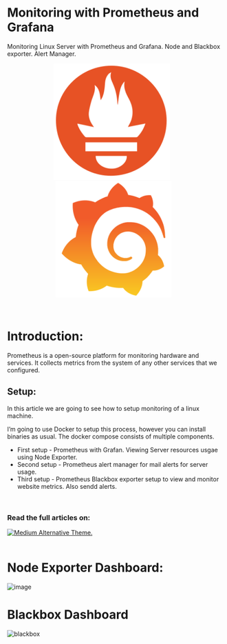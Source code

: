 # Monitoring with Prometheus and Grafana
Monitoring Linux Server with Prometheus and Grafana. Node and Blackbox exporter. Alert Manager.

<p align="center">
<img alt="Prometheus" width="270px" src="https://raw.githubusercontent.com/devicons/devicon/develop/icons/prometheus/prometheus-original.svg " style="padding-right:10px ;"/> &nbsp
<img alt="Grafana" width="270px" src="https://raw.githubusercontent.com/devicons/devicon/develop/icons/grafana/grafana-original.svg" style="padding-right:10px;" />
</p>
</br>

# Introduction:
Prometheus is a open-source platform for monitoring hardware and services. It collects metrics from the system of any other services that we configured.

## Setup:
In this article we are going to see how to setup monitoring of a linux machine.

I’m going to use Docker to setup this process, however you can install binaries as usual. The docker compose consists of multiple components.

- First setup - Prometheus with Grafan. Viewing Server resources usgae using Node Exporter.
- Second setup - Prometheus alert manager for mail alerts for server usage.
- Third setup - Prometheus Blackbox exporter setup to view and monitor website metrics. Also sendd alerts.
</br>
<h3> <strong> Read the full articles on: </strong> </h3> <a href = "https://medium.com/devops-dev/setup-monitoring-prometheus-and-grafana-2431b26cd757" target ="_blank">

<picture>
   <source media="(prefers-color-scheme: dark)" srcset="https://github.com/sagarkrp/sagarkrp/blob/main/images/Medium-white1x.png" width="160px" height="35px">
   <source media="(prefers-color-scheme: light)" srcset="https://raw.githubusercontent.com/sagarkrp/sagarkrp/main/images/Medium-dark.svg" width="160px" height="35px">
   <img alt="Medium Alternative Theme." src="https://raw.githubusercontent.com/sagarkrp/sagarkrp/main/images/Medium-dark.svg" width="160px" height="35px">
</picture> </a> </br> &nbsp

# Node Exporter Dashboard:
![image](https://github.com/sagarkrp/Prometheus_Grafana/assets/42873729/096fb27b-af85-4fdb-95bd-655c2a77463f)

# Blackbox Dashboard
![blackbox](https://github.com/sagarkrp/Monitoring_With_Prometheus-and-Grafana/assets/42873729/2dbc07a8-bc27-4866-a293-646420df3d44)
